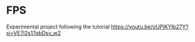 # FPS

Experimental project following the tutorial
https://youtu.be/oUPlKYlb27Y?si=VE7i2s17qbDsv_w2
